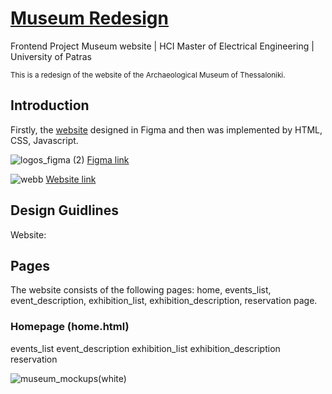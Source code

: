 # [Museum Redesign](https://museumtemplate.netlify.app/home.html)

Frontend Project Museum website | HCI Master of Electrical Engineering | University of Patras

<sup>This is a redesign of the website of the Archaeological Museum of Thessaloniki.</sup>


## Introduction

Firstly, the [website](https://museumtemplate.netlify.app/home.html) designed in Figma and then was implemented by HTML, CSS, Javascript.

![logos_figma (2)](https://user-images.githubusercontent.com/99615706/235980533-25e77222-048c-43f5-98b6-c0eb13b4e239.svg)
[Figma link](https://www.figma.com/proto/2cbZ52E8UOeSUQoZXC6xDA/Museum?node-id=2-149&scaling=min-zoom&page-id=0%3A1&starting-point-node-id=2%3A149)


![webb](https://user-images.githubusercontent.com/99615706/235981346-f05f11fe-3718-48b8-b06b-fabbacb66587.svg)
[Website link](https://museumtemplate.netlify.app/home.html)



## Design Guidlines
Website: 




## Pages

The website consists of the following pages: home, events_list, event_description, exhibition_list, exhibition_description, reservation page.
### Homepage (home.html)
events_list
event_description
exhibition_list
exhibition_description
reservation



[//]: # "PRESENTATION PHOTO---------------------------------------"
![museum_mockups(white)](https://user-images.githubusercontent.com/99615706/235976264-040deb40-f082-41f0-92d3-558b36e68242.png)


